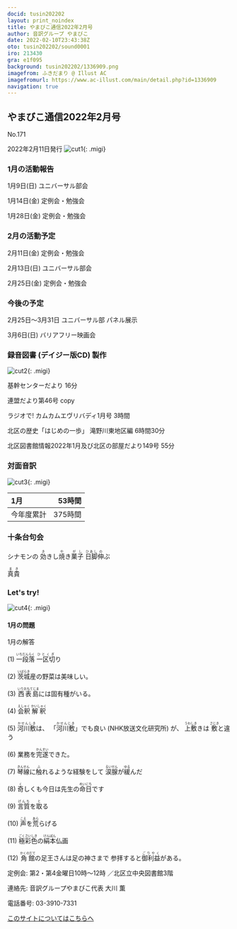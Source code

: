 ```yaml
---
docid: tusin202202
layout: print_noindex
title: やまびこ通信2022年2月号
author: 音訳グループ やまびこ
date: 2022-02-10T23:43:38Z
oto: tusin202202/sound0001
iro: 213430
gra: e1f095
background: tusin202202/1336909.png
imagefrom: ふきだまり @ Illust AC
imagefromurl: https://www.ac-illust.com/main/detail.php?id=1336909
navigation: true
---
```



## <span data-dur="3.999" data-begin="2.750" id="xmri_0001" markdown="1">やまびこ通信2022年2月号</span>

<span data-dur="2.584" data-begin="6.749" id="xmri_0002" markdown="1">No.171</span>

<span data-dur="5.748" data-begin="9.333" id="xmri_0003" markdown="1">2022年2月11日発行</span>
![cut1](media/tusin202202/cut1.png){: .migi}


### <span data-dur="3.372" data-begin="20.228" id="xmri_0006" markdown="1">1月の活動報告</span>

<span data-dur="2.164" data-begin="23.600" id="xmri_0007" markdown="1">1月9日(日) </span>
<span data-dur="2.504" data-begin="25.764" id="xmri_0008" markdown="1">ユニバーサル部会</span>

<span data-dur="2.239" data-begin="28.268" id="xmri_0009" markdown="1">1月14日(金) </span>
<span data-dur="2.986" data-begin="30.507" id="xmri_000A" markdown="1">定例会・勉強会</span>

<span data-dur="2.518" data-begin="33.493" id="xmri_000B" markdown="1">1月28日(金) </span>
<span data-dur="4.386" data-begin="36.011" id="xmri_000C" markdown="1">定例会・勉強会</span>


### <span data-dur="3.156" data-begin="40.397" id="xmri_000D" markdown="1">2月の活動予定</span>

<span data-dur="2.3" data-begin="43.553" id="xmri_000E" markdown="1">2月11日(金) </span>
<span data-dur="2.986" data-begin="45.853" id="xmri_000F" markdown="1">定例会・勉強会</span>

<span data-dur="2.329" data-begin="48.839" id="xmri_0010" markdown="1">2月13日(日) </span>
<span data-dur="2.504" data-begin="51.168" id="xmri_0011" markdown="1">ユニバーサル部会</span>

<span data-dur="2.305" data-begin="53.672" id="xmri_0012" markdown="1">2月25日(金) </span>
<span data-dur="4.386" data-begin="55.977" id="xmri_0013" markdown="1">定例会・勉強会</span>


### <span data-dur="2.63" data-begin="60.363" id="xmri_0014" markdown="1">今後の予定</span>

<span data-dur="6.253" data-begin="62.993" id="xmri_0015" markdown="1">2月25日～3月31日 ユニバーサル部 パネル展示</span>

<span data-dur="2.076" data-begin="69.246" id="xmri_0016" markdown="1">3月6日(日) </span>
<span data-dur="3.006" data-begin="71.322" id="xmri_0017" markdown="1">バリアフリー映画会</span>


### <span data-dur="4.728" data-begin="74.328" id="xmri_0018" markdown="1">録音図書 (デイジー版CD) 製作</span>

![cut2](media/tusin202202/cut2.png){: .migi}


<span data-dur="1.738" data-begin="81.240" id="xmri_001A" markdown="1">基幹センターだより</span>
<span data-dur="1.727" data-begin="82.978" id="xmri_001B" markdown="1">16分</span>

<span data-dur="2.756" data-begin="84.705" id="xmri_001C" markdown="1">連盟だより第46号</span>
<span data-dur="1.898" data-begin="87.461" id="xmri_001D" markdown="1">copy </span>

<span data-dur="3.324" data-begin="89.359" id="xmri_001E" markdown="1">ラジオで! カムカムエヴリバディ1月号</span>
<span data-dur="1.702" data-begin="92.683" id="xmri_001F" markdown="1">3時間</span>

<span data-dur="2.512" data-begin="94.385" id="xmri_0020" markdown="1">北区の歴史「はじめの一歩」</span>
<span data-dur="2.386" data-begin="96.897" id="xmri_0021" markdown="1">滝野川東地区編</span>
<span data-dur="2.385" data-begin="99.283" id="xmri_0022" markdown="1">6時間30分</span>

<span data-dur="6.498" data-begin="101.668" id="xmri_0023" markdown="1">北区図書館情報2022年1月及び北区の部屋だより149号</span>
<span data-dur="3.596" data-begin="108.166" id="xmri_0024" markdown="1">55分</span>


### <span data-dur="2.666" data-begin="111.762" id="xmri_0025" markdown="1">対面音訳</span>

![cut3](media/tusin202202/cut3.png){: .migi}

<span data-dur="1.12" data-begin="115.578" id="xmri_0027" markdown="1">1月</span>|<span data-dur="2.442" data-begin="116.698" id="xmri_0028" markdown="1">53時間</span>
|:---|---:|
<span data-dur="1.59" data-begin="119.140" id="xmri_0029" markdown="1">今年度累計</span>|<span data-dur="4.336" data-begin="120.730" id="xmri_002A" markdown="1">375時間</span>


### <span data-dur="2.068" data-begin="125.066" id="xmri_002B" markdown="1">十条台句会</span>

<span data-dur="8.462" data-begin="127.134" id="xmri_002C" markdown="1">シナモンの <ruby>効<rp>(</rp><rt>き</rt><rp>)</rp></ruby>きし<ruby>焼<rp>(</rp><rt>や</rt><rp>)</rp></ruby>き<ruby>菓子<rp>(</rp><rt>がし</rt><rp>)</rp>
 </ruby><ruby>日脚<rp>(</rp><rt>ひあし</rt><rp>)</rp></ruby><ruby>伸<rp>(</rp><rt>の</rt><rp>)</rp></ruby>ぶ</span>


<span data-dur="3.117" data-begin="135.596" id="xmri_002D" markdown="1" class="haigo"><ruby>真貴<rp>(</rp><rt>まき</rt><rp>)</rp></ruby></span>


### <span data-dur="2.449" data-begin="139.213" id="xmri_002F" markdown="1">Let's try!</span>

![cut4](media/tusin202202/cut4.png){: .migi}

#### <span data-dur="2.794" data-begin="141.662" id="xmri_0030" markdown="1">1月の問題</span>



<span data-dur="2.196" data-begin="148.281" id="xmri_0032" markdown="1">1月の解答</span>

<span data-dur="1.178" data-begin="150.477" id="xmri_0033" markdown="1">(1) </span>
<span data-dur="1.296" data-begin="151.655" id="xmri_0034" markdown="1"><ruby>一段落<rp>(</rp><rt>いちだんらく</rt><rp>)</rp></ruby></span>
<span data-dur="1.641" data-begin="152.951" id="xmri_0035" markdown="1"><ruby>一区切<rp>(</rp><rt>ひとくぎ</rt><rp>)</rp></ruby>り</span>

<span data-dur="1.017" data-begin="154.592" id="xmri_0036" markdown="1">(2) </span>
<span data-dur="3.626" data-begin="155.609" id="xmri_0037" markdown="1"><ruby>茨城<rp>(</rp><rt>いばらき</rt><rp>)</rp></ruby>産の野菜は美味しい。</span>

<span data-dur="1.144" data-begin="159.235" id="xmri_0038" markdown="1">(3) </span>
<span data-dur="3.955" data-begin="160.379" id="xmri_0039" markdown="1"><ruby>西表島<rp>(</rp><rt>いりおもてじま</rt><rp>)</rp></ruby>には固有種がいる。</span>

<span data-dur="1.119" data-begin="164.334" id="xmri_003A" markdown="1">(4) </span>
<span data-dur="0.98" data-begin="165.453" id="xmri_003B" markdown="1"><ruby>会釈<rp>(</rp><rt>えしゃく</rt><rp>)</rp></ruby></span>
<span data-dur="1.588" data-begin="166.433" id="xmri_003C" markdown="1"><ruby>解釈<rp>(</rp><rt>かいしゃく</rt><rp>)</rp></ruby></span>

<span data-dur="1.046" data-begin="168.021" id="xmri_003D" markdown="1">(5) </span>
<span data-dur="1.313" data-begin="169.067" id="xmri_003E" markdown="1"><ruby>河川敷<rp>(</rp><rt>かせんしき</rt><rp>)</rp></ruby>は、</span>
<span data-dur="1.627" data-begin="170.380" id="xmri_003F" markdown="1">「<ruby>河川敷<rp>(</rp><rt>かせんじき</rt><rp>)</rp></ruby>」でも良い </span>
<span data-dur="2.779" data-begin="172.007" id="xmri_0040" markdown="1">(NHK放送文化研究所) </span>
<span data-dur="0.717" data-begin="174.786" id="xmri_0041" markdown="1">が、</span>
<span data-dur="2.766" data-begin="175.503" id="xmri_0042" markdown="1"><ruby>上敷<rp>(</rp><rt>うわしき</rt><rp>)</rp></ruby>きは <ruby>敷<rp>(</rp><rt>さじき</rt><rp>)</rp></ruby>と違う</span>

<span data-dur="1.177" data-begin="178.269" id="xmri_0043" markdown="1">(6) </span>
<span data-dur="3.223" data-begin="179.446" id="xmri_0044" markdown="1">業務を<ruby>完遂<rp>(</rp><rt>かんすい</rt><rp>)</rp></ruby>できた。</span>

<span data-dur="1.17" data-begin="182.669" id="xmri_0045" markdown="1">(7) </span>
<span data-dur="2.666" data-begin="183.839" id="xmri_0046" markdown="1"><ruby>琴線<rp>(</rp><rt>きんせん</rt><rp>)</rp></ruby>に<ruby>触<rp>(</rp><rt>ふ</rt><rp>)</rp></ruby>れるような経験をして</span>
<span data-dur="2.091" data-begin="186.505" id="xmri_0047" markdown="1"><ruby>涙腺<rp>(</rp><rt>るいせん</rt><rp>)</rp></ruby>が<ruby>緩<rp>(</rp><rt>ゆる</rt><rp>)</rp></ruby>んだ</span>

<span data-dur="1.211" data-begin="188.596" id="xmri_0048" markdown="1">(8) </span>
<span data-dur="3.702" data-begin="189.807" id="xmri_0049" markdown="1"><ruby>奇<rp>(</rp><rt>く</rt><rp>)</rp></ruby>しくも今日は先生の<ruby>命日<rp>(</rp><rt>めいにち</rt><rp>)</rp></ruby>です</span>

<span data-dur="1.197" data-begin="193.509" id="xmri_004A" markdown="1">(9) </span>
<span data-dur="1.801" data-begin="194.706" id="xmri_004B" markdown="1"><ruby>言質<rp>(</rp><rt>げんち</rt><rp>)</rp></ruby>を<ruby>取<rp>(</rp><rt>と</rt><rp>)</rp></ruby>る</span>

<span data-dur="1.137" data-begin="196.507" id="xmri_004C" markdown="1">(10) </span>
<span data-dur="1.918" data-begin="197.644" id="xmri_004D" markdown="1"><ruby>声<rp>(</rp><rt>こえ</rt><rp>)</rp></ruby>を<ruby>荒<rp>(</rp><rt>あら</rt><rp>)</rp></ruby>らげる</span>

<span data-dur="1.434" data-begin="199.562" id="xmri_004E" markdown="1">(11) </span>
<span data-dur="2.802" data-begin="200.996" id="xmri_004F" markdown="1"><ruby>極彩色<rp>(</rp><rt>ごくさいしき</rt><rp>)</rp></ruby>の<ruby>絹本<rp>(</rp><rt>けんぽん</rt><rp>)</rp></ruby>仏画</span>

<span data-dur="1.291" data-begin="203.798" id="xmri_0050" markdown="1">(12) </span>
<span data-dur="3.352" data-begin="205.089" id="xmri_0051" markdown="1"><ruby>角館<rp>(</rp><rt>かくのだて</rt><rp>)</rp></ruby>の足王さんは足の神さまで</span>
<span data-dur="3.529" data-begin="208.441" id="xmri_0052" markdown="1">参拝すると<ruby>御利益<rp>(</rp><rt>ごりやく</rt><rp>)</rp></ruby>がある。</span>

<span data-dur="1.204" data-begin="211.970" id="xmri_0053" markdown="1">定例会: </span>
<span data-dur="3.238" data-begin="213.174" id="xmri_0054" markdown="1">第2・第4金曜日10時～12時</span>
<span data-dur="3.047" data-begin="216.412" id="xmri_0055" markdown="1">／北区立中央図書館3階</span>  

<span data-dur="1.318" data-begin="219.459" id="xmri_0056" markdown="1">連絡先: </span>
<span data-dur="3.966" data-begin="220.777" id="xmri_0057" markdown="1">音訳グループやまびこ代表 大川 薫</span>  

<span data-dur="1.409" data-begin="224.743" id="xmri_0058" markdown="1">電話番号: </span>
<span data-dur="4.305" data-begin="226.152" id="xmri_0059" markdown="1">03-3910-7331</span>  

<a data-dur="5.93" data-begin="230.457" id="xmri_005A" markdown="1" href="mailto:ymbk2016ml@gmail.com?Subject=やまびこウェブサイトについて">このサイトについてはこちらへ</a>


